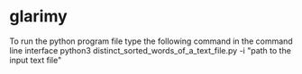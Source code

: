 # glarimy

To run the python program file type the following command in the command line interface
     python3 distinct_sorted_words_of_a_text_file.py -i "path to the input text file"
